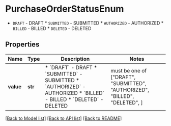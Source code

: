 # PurchaseOrderStatusEnum

* `DRAFT` - DRAFT * `SUBMITTED` - SUBMITTED * `AUTHORIZED` - AUTHORIZED * `BILLED` - BILLED * `DELETED` - DELETED

## Properties
Name | Type | Description | Notes
------------ | ------------- | ------------- | -------------
**value** | **str** | * &#x60;DRAFT&#x60; - DRAFT * &#x60;SUBMITTED&#x60; - SUBMITTED * &#x60;AUTHORIZED&#x60; - AUTHORIZED * &#x60;BILLED&#x60; - BILLED * &#x60;DELETED&#x60; - DELETED |  must be one of ["DRAFT", "SUBMITTED", "AUTHORIZED", "BILLED", "DELETED", ]

[[Back to Model list]](../README.md#documentation-for-models) [[Back to API list]](../README.md#documentation-for-api-endpoints) [[Back to README]](../README.md)


